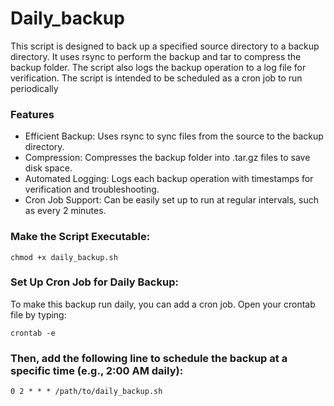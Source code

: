 # Daily_backup
This script is designed to back up a specified source directory to a backup directory. It uses rsync to perform the backup and tar to compress the backup folder. The script also logs the backup operation to a log file for verification. The script is intended to be scheduled as a cron job to run periodically

### Features
- Efficient Backup: Uses rsync to sync files from the source to the backup directory.
- Compression: Compresses the backup folder into .tar.gz files to save disk space.
- Automated Logging: Logs each backup operation with timestamps for verification and troubleshooting.
- Cron Job Support: Can be easily set up to run at regular intervals, such as every 2 minutes.

### Make the Script Executable:
```
chmod +x daily_backup.sh
```

### Set Up Cron Job for Daily Backup:
To make this backup run daily, you can add a cron job. Open your crontab file by typing:
```
crontab -e
```

### Then, add the following line to schedule the backup at a specific time (e.g., 2:00 AM daily):
```
0 2 * * * /path/to/daily_backup.sh
```




